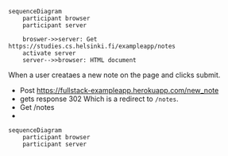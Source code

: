 ```mermaid
sequenceDiagram
	participant browser
	participant server

	broswer->>server: Get https://studies.cs.helsinki.fi/exampleapp/notes
	activate server
	server-->>browser: HTML document
```

When a user creataes a new note on the page and clicks submit.

- Post https://fullstack-exampleapp.herokuapp.com/new_note
- gets response 302
  Which is a redirect to `/notes`.
- Get /notes
-

```mermaid
sequenceDiagram
	participant browser
	participant server
```
